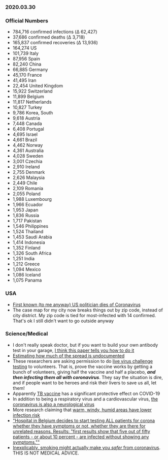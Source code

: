 ### 2020.03.30

### Official Numbers

* 784,716 confirmed infections (Δ 62,427)
* 37,686 confirmed deaths (Δ 3,718)
* 165,837 confirmed recoveries (Δ 13,936)
* 164,274 US
* 101,739 Italy
* 87,956 Spain
* 82,240 China
* 66,885 Germany
* 45,170 France
* 41,495 Iran
* 22,454 United Kingdom
* 15,922 Switzerland
* 11,899 Belgium
* 11,817 Netherlands
* 10,827 Turkey
* 9,786 Korea, South
* 9,618 Austria
* 7,448 Canada
* 6,408 Portugal
* 4,695 Israel
* 4,661 Brazil
* 4,462 Norway
* 4,361 Australia
* 4,028 Sweden
* 3,001 Czechia
* 2,910 Ireland
* 2,755 Denmark
* 2,626 Malaysia
* 2,449 Chile
* 2,109 Romania
* 2,055 Poland
* 1,988 Luxembourg
* 1,966 Ecuador
* 1,953 Japan
* 1,836 Russia
* 1,717 Pakistan
* 1,546 Philippines
* 1,524 Thailand
* 1,453 Saudi Arabia
* 1,414 Indonesia
* 1,352 Finland
* 1,326 South Africa
* 1,251 India
* 1,212 Greece
* 1,094 Mexico
* 1,086 Iceland
* 1,075 Panama

### USA

* [First known (to me anyway) US politician dies of
  Coronavirus](https://www.wxyz.com/news/state-rep-isaac-robinson-has-died-sources-say)
* The case map for my city now breaks things out by zip code, instead of
  city district. My zip code is tied for most-infected with 14
  confirmed. That's ok I still didn't want to go outside anyway


### Science/Medical

* I don't really speak doctor, but if you want to build your own
  antibody test in your garage, [I think this paper tells you how to do
  it](https://www.medrxiv.org/content/10.1101/2020.03.17.20037713v1)
* [Estimating how much of the spread is
  undocumented](https://science.sciencemag.org/content/early/2020/03/24/science.abb3221.abstract)
* These researchers are asking permission to do [live virus challenge
  testing](https://dash.harvard.edu/bitstream/handle/1/42639016/How%20to%20accelerate%20Coronavirus%20vaccine%20testing_020.pdf)
  to volunteers. That is, prove the vaccine works by getting a bunch of
  volunteers, giving half the vaccine and half a placebo, _**and then
  infecting them all with coronavirus**_. They say the situation is dire,
  and if people want to be heroes and risk their livers to save us all,
  let them!
* Apparently [TB
  vaccine](https://www.medrxiv.org/content/10.1101/2020.03.24.20042937v1)
  has a significant protective effect on COVID-19
* In addition to being a respiratory virus and a cardiovascular virus,
  [the coronavirus is also a neurological
virus](https://www.the-scientist.com/news-opinion/lost-smell-and-taste-hint-covid-19-can-target-the-nervous-system-67312)
* More research claiming that [warm, windy, humid areas have lower
  infection
  risk](https://www.medrxiv.org/content/10.1101/2020.03.27.20045658v1)
* ["Hospital in Belgium decides to start testing ALL patients for corona whether they have symptoms or not, whether they are there for unrelated reasons. Results: "first results show that five out of fifty patients - or about 10 percent - are infected without showing any symptoms.""](https://twitter.com/BaldingsWorld/status/1244631577658658816)
* [Inexplicably, smoking might actually make you _safer_ from
  coronavirus](https://mobile.twitter.com/KlausKblog/status/1242995506118307840?s=19).
  THIS IS NOT MEDICAL ADVICE.
